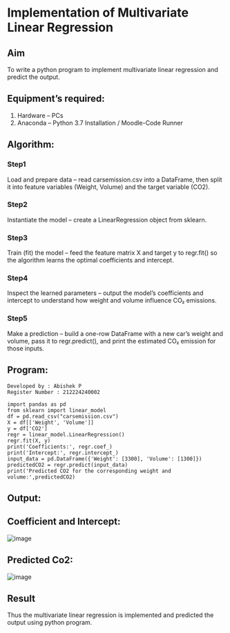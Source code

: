 # Implementation of Multivariate Linear Regression
## Aim
To write a python program to implement multivariate linear regression and predict the output.
## Equipment’s required:
1.	Hardware – PCs
2.	Anaconda – Python 3.7 Installation / Moodle-Code Runner
## Algorithm:
### Step1
Load and prepare data – read carsemission.csv into a DataFrame, then split it into feature variables (Weight, Volume) and the target variable (CO2).

### Step2
Instantiate the model – create a LinearRegression object from sklearn.
### Step3
Train (fit) the model – feed the feature matrix X and target y to regr.fit() so the algorithm learns the optimal coefficients and intercept.

### Step4
Inspect the learned parameters – output the model’s coefficients and intercept to understand how weight and volume influence CO₂ emissions.

### Step5
Make a prediction – build a one-row DataFrame with a new car’s weight and volume, pass it to regr.predict(), and print the estimated CO₂ emission for those inputs.

## Program:
```
Developed by : Abishek P
Register Number : 212224240002

import pandas as pd
from sklearn import linear_model
df = pd.read_csv("carsemission.csv")
X = df[['Weight', 'Volume']]
y = df['CO2']
regr = linear_model.LinearRegression()
regr.fit(X, y)
print('Coefficients:', regr.coef_)
print('Intercept:', regr.intercept_)
input_data = pd.DataFrame({'Weight': [3300], 'Volume': [1300]})
predictedCO2 = regr.predict(input_data)
print('Predicted CO2 for the corresponding weight and volume:',predictedCO2)
```
## Output:
## Coefficient and Intercept:
![image](https://github.com/user-attachments/assets/f388adb0-4f89-46b0-a8ab-5534afe76310)
## Predicted Co2:
![image](https://github.com/user-attachments/assets/af810b5c-b3e4-47ba-a26c-13897f0a5673)
## Result
Thus the multivariate linear regression is implemented and predicted the output using python program.

